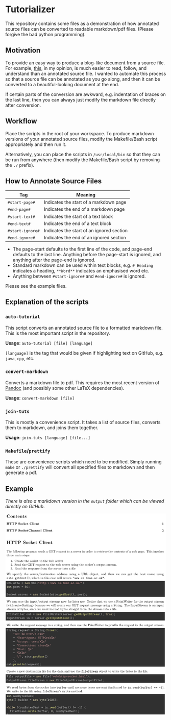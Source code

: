 # Tutorializer #

This repository contains some files as a demonstration of how annotated source files can be converted to readable markdown/pdf files. (Please forgive the bad python programming).

## Motivation ##
To provide an easy way to produce a blog-like document from a source file. For example, [this](http://pacman.blog.br/blog/2012/12/29/spell-correct-in-gawk/), in my opinion, is much easier to read, follow, and understand than an annotated source file. I wanted to automate this process so that a source file can be annotated as you go along, and then it can be converted to a beautiful-looking document at the end.

If certain parts of the conversion are awkward, e.g. indentation of braces on the last line, then you can always just modify the markdown file directly after conversion.

## Workflow ##
Place the scripts in the root of your workspace. To produce markdown versions of your annotated source files, modify the Makefile/Bash script appropriately and then run it.

Alternatively, you can place the scripts in `/usr/local/bin` so that they can be run from anywhere (then modify the Makefile/Bash script by removing the `./` prefix).

## How to Annotate Source Files ##
| Tag | Meaning |
| --- | ------- |
| `#start-page#`  | Indicates the start of a markdown page |
| `#end-page#`    | Indicates the end of a markdown page |
| `#start-text#`  | Indicates the start of a text block |
| `#end-text#`    | Indicates the end of a text block |
| `#start-ignore#`| Indicates the start of an ignored section |
| `#end-ignore#`  | Indicates the end of an ignored section |

- The page-start defaults to the first line of the code, and page-end defaults to the last line. Anything before the page-start is ignored, and anything after the page-end is ignored.
- Standard markdown can be used within text blocks, e.g. `# Heading` indicates a heading, `**Word**` indicates an emphasised word etc.
- Anything between `#start-ignore#` and `#end-ignore#` is ignored.

Please see the example files.

## Explanation of the scripts ##

### `auto-tutorial` ###
This script converts an annotated source file to a formatted markdown file. This is the most important script in the repository. 

**Usage**: `auto-tutorial [file] [language]`

`[language]` is the tag that would be given if highlighting text on GitHub, e.g. `java`, `cpp`, etc.

### `convert-markdown` ###
Converts a markdown file to pdf. This requires the most recent version of [Pandoc](https://github.com/jgm/pandoc/releases) (and possibly some other LaTeX dependencies).

**Usage**: `convert-markdown [file]`

### `join-tuts` ###
This is mostly a convenience script. It takes a list of source files, converts them to markdown, and joins them together.

**Usage**: `join-tuts [language] [file...]`

### `Makefile`/`prettify` ###
These are convenience scripts which need to be modified. Simply running `make` or `./prettify` will convert all specified files to markdown and then generate a pdf.

## Example ##
*There is also a markdown version in the `output` folder which can be viewed directly on GitHub*.

![](output/pdf-img.png)
